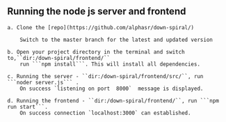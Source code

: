 ## Running the node js server and frontend

    a. Clone the [repo](https://github.com/alphasr/down-spiral/)

     	Switch to the master branch for the latest and updated version

    b. Open your project directory in the terminal and switch to,``dir:/down-spiral/frontend/``
    	run ```npm install```. This will install all dependencies.

    c. Running the server - ``dir:/down-spiral/frontend/src/``, run ```noder server.js``` .
    	On success `listening on port  8000`  message is displayed.

    d. Running the frontend - ``dir:/down-spiral/frontend/``, run ```npm run start```.
    	On success connection `localhost:3000` can established.
